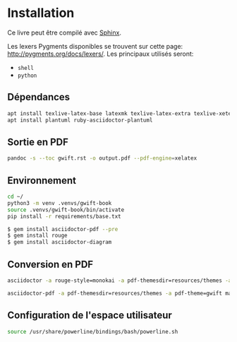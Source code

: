 # Installation

Ce livre peut être compilé avec [Sphinx](...).

Les lexers Pygments disponibles se trouvent sur cette page: http://pygments.org/docs/lexers/. Les principaux utilisés seront: 

 * `shell`
 * `python`


## Dépendances

```bash
apt install texlive-latex-base latexmk texlive-latex-extra texlive-xetex
apt install plantuml ruby-asciidoctor-plantuml
```

## Sortie en PDF

```bash
pandoc -s --toc gwift.rst -o output.pdf --pdf-engine=xelatex
```

## Environnement

```bash
cd ~/
python3 -m venv .venvs/gwift-book
source .venvs/gwift-book/bin/activate
pip install -r requirements/base.txt

$ gem install asciidoctor-pdf --pre
$ gem install rouge
$ gem install asciidoctor-diagram
```

## Conversion en PDF

```bash
asciidoctor -a rouge-style=monokai -a pdf-themesdir=resources/themes -a pdf-theme=gwift main.adoc -t -r asciidoctor-diagram

asciidoctor-pdf -a pdf-themesdir=resources/themes -a pdf-theme=gwift main.adoc -t -r asciidoctor-diagram
```

## Configuration de l'espace utilisateur 

```bash
source /usr/share/powerline/bindings/bash/powerline.sh
```
